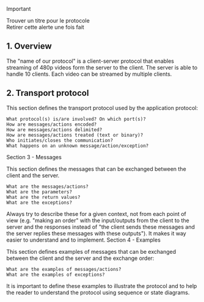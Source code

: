 > [!IMPORTANT]  
> Trouver un titre pour le protocole  
> Retirer cette alerte une fois fait




## 1. Overview  

The "name of our protocol" is a client-server protocol that enables streaming of 480p videos form the server to the client.
The server is able to handle 10 clients. 
Each video can be streamed by multiple clients.

## 2. Transport protocol 



This section defines the transport protocol used by the application protocol:

    What protocol(s) is/are involved? On which port(s)?
    How are messages/actions encoded?
    How are messages/actions delimited?
    How are messages/actions treated (text or binary)?
    Who initiates/closes the communication?
    What happens on an unknown message/action/exception?

Section 3 - Messages

This section defines the messages that can be exchanged between the client and the server.

    What are the messages/actions?
    What are the parameters?
    What are the return values?
    What are the exceptions?

Always try to describe these for a given context, not from each point of view (e.g. "making an order" with the input/outputs from the client to the server and the responses instead of "the client sends these messages and the server replies these messages with these outputs"). It makes it way easier to understand and to implement.
Section 4 - Examples

This section defines examples of messages that can be exchanged between the client and the server and the exchange order:

    What are the examples of messages/actions?
    What are the examples of exceptions?

It is important to define these examples to illustrate the protocol and to help the reader to understand the protocol using sequence or state diagrams.
